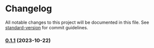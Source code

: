 # Changelog

All notable changes to this project will be documented in this file. See [standard-version](https://github.com/conventional-changelog/standard-version) for commit guidelines.

### [0.1.1](https://github.com/JamesxX/ionio-illustrate/compare/v0.2.0...v0.1.1) (2023-10-22)
